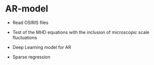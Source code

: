 # AR-model

- Read OSIRIS files

- Test of the MHD equations with the inclusion of microscopic scale fluctuations

- Deep Learning model for AR

- Sparse regression
